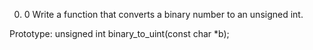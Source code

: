 0. 0
Write a function that converts a binary number to an unsigned int.

Prototype: unsigned int binary_to_uint(const char *b);

